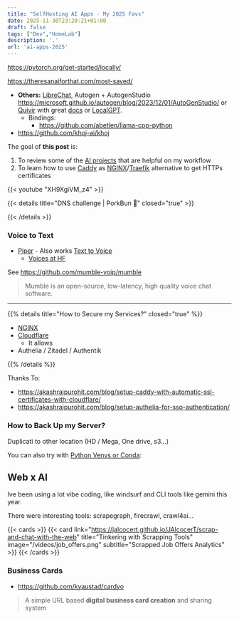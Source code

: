 ```yaml
---
title: "SelfHosting AI Apps - My 2025 Favs"
date: 2025-11-30T23:20:21+01:00
draft: false
tags: ["Dev","HomeLab"]
description: '.'
url: 'ai-apps-2025'
---
```


https://pytorch.org/get-started/locally/

https://theresanaiforthat.com/most-saved/

* **Others:** [LibreChat](https://www.youtube.com/watch?v=0BRnK5BGZHU), Autogen + AutogenStudio https://microsoft.github.io/autogen/blog/2023/12/01/AutoGenStudio/ or [Quivir](https://github.com/StanGirard/quivr) with great [docs](https://docs.quivr.app/home/intro) or [LocalGPT](https://github.com/PromtEngineer/localGPT).
  * Bindings:
    * https://github.com/abetlen/llama-cpp-python
* https://github.com/khoj-ai/khoj



The goal of **this post** is:

1. To review some of the [AI projects](#ai-apps) that are helpful on my workflow
2. To learn how to use [Caddy](#how-to-setup-caddy) as [NGINX](#how-to-install-nginx)/[Traefik](#how-to-install-traefik) alternative to get HTTPs certificates


<!-- https://www.youtube.com/watch?v=XH9XgiVM_z4 -->
{{< youtube "XH9XgiVM_z4" >}}

{{< details title="DNS challenge | PorkBun 📌" closed="true" >}}



{{< /details >}}

### Voice to Text

* [Piper](https://github.com/rhasspy/piper) - Also works [Text to Voice](https://www.youtube.com/watch?v=SzRF50UwzYk)
  * [Voices at HF](https://huggingface.co/rhasspy/piper-voices/tree/main)

See https://github.com/mumble-voip/mumble

>  Mumble is an open-source, low-latency, high quality voice chat software. 

---

{{% details title="How to Secure my Services?" closed="true" %}}

* [NGINX](https://fossengineer.com/selfhosting-nginx-proxy-manager-docker/)
* [Cloudflare](https://fossengineer.com/selfhosting-cloudflared-tunnel-docker/)
  * It allows
* Authelia / Zitadel / Authentik

{{% /details %}}

Thanks To:

* https://akashrajpurohit.com/blog/setup-caddy-with-automatic-ssl-certificates-with-cloudflare/
* https://akashrajpurohit.com/blog/setup-authelia-for-sso-authentication/

### How to Back Up my Server?

Duplicati to other location (HD / Mega, One drive, s3...)

You can also try with [Python Venvs or Conda](https://jalcocert.github.io/JAlcocerT/useful-python-stuff/):


## Web x AI

Ive been using a lot vibe coding, like windsurf and CLI tools like gemini this year.

There were interesting tools: scrapegraph, firecrawl, crawl4ai...

{{< cards >}}
  {{< card link="https://jalcocert.github.io/JAlcocerT/scrap-and-chat-with-the-web" title="Tinkering with Scrapping Tools" image="/videos/job_offers.png" subtitle="Scrapped Job Offers Analytics" >}}
{{< /cards >}}



### Business Cards

* https://github.com/kyaustad/cardyo

>  A simple URL based **digital business card creation** and sharing system 